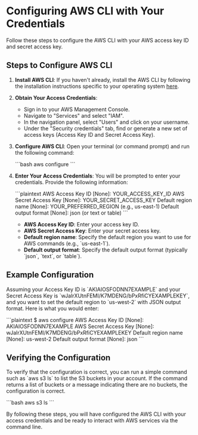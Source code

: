 # Configuring AWS CLI with Your Credentials

Follow these steps to configure the AWS CLI with your AWS access key ID and secret access key.

## Steps to Configure AWS CLI

1. **Install AWS CLI**:
   If you haven't already, install the AWS CLI by following the installation instructions specific to your operating system [here](https://docs.aws.amazon.com/cli/latest/userguide/getting-started-install.html).

2. **Obtain Your Access Credentials**:
   - Sign in to your AWS Management Console.
   - Navigate to "Services" and select "IAM".
   - In the navigation panel, select "Users" and click on your username.
   - Under the "Security credentials" tab, find or generate a new set of access keys (Access Key ID and Secret Access Key).

3. **Configure AWS CLI**:
   Open your terminal (or command prompt) and run the following command:

   \`\`\`bash
   aws configure
   \`\`\`

4. **Enter Your Access Credentials**:
   You will be prompted to enter your credentials. Provide the following information:

   \`\`\`plaintext
   AWS Access Key ID [None]: YOUR_ACCESS_KEY_ID
   AWS Secret Access Key [None]: YOUR_SECRET_ACCESS_KEY
   Default region name [None]: YOUR_PREFERRED_REGION (e.g., us-east-1)
   Default output format [None]: json (or text or table)
   \`\`\`

   - **AWS Access Key ID**: Enter your access key ID.
   - **AWS Secret Access Key**: Enter your secret access key.
   - **Default region name**: Specify the default region you want to use for AWS commands (e.g., \`us-east-1\`).
   - **Default output format**: Specify the default output format (typically \`json\`, \`text\`, or \`table\`).

## Example Configuration

Assuming your Access Key ID is \`AKIAIOSFODNN7EXAMPLE\` and your Secret Access Key is \`wJalrXUtnFEMI/K7MDENG/bPxRfiCYEXAMPLEKEY\`, and you want to set the default region to \`us-west-2\` with JSON output format. Here is what you would enter:

\`\`\`plaintext
$ aws configure
AWS Access Key ID [None]: AKIAIOSFODNN7EXAMPLE
AWS Secret Access Key [None]: wJalrXUtnFEMI/K7MDENG/bPxRfiCYEXAMPLEKEY
Default region name [None]: us-west-2
Default output format [None]: json
\`\`\`

## Verifying the Configuration

To verify that the configuration is correct, you can run a simple command such as \`aws s3 ls\` to list the S3 buckets in your account. If the command returns a list of buckets or a message indicating there are no buckets, the configuration is correct.

\`\`\`bash
aws s3 ls
\`\`\`

By following these steps, you will have configured the AWS CLI with your access credentials and be ready to interact with AWS services via the command line.

